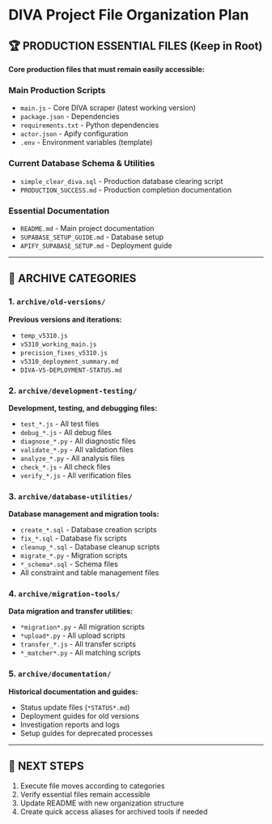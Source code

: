 # DIVA Project File Organization Plan

## 🏆 PRODUCTION ESSENTIAL FILES (Keep in Root)
**Core production files that must remain easily accessible:**

### Main Production Scripts
- `main.js` - Core DIVA scraper (latest working version)
- `package.json` - Dependencies
- `requirements.txt` - Python dependencies
- `actor.json` - Apify configuration
- `.env` - Environment variables (template)

### Current Database Schema & Utilities
- `simple_clear_diva.sql` - Production database clearing script
- `PRODUCTION_SUCCESS.md` - Production completion documentation

### Essential Documentation
- `README.md` - Main project documentation
- `SUPABASE_SETUP_GUIDE.md` - Database setup
- `APIFY_SUPABASE_SETUP.md` - Deployment guide

---

## 📁 ARCHIVE CATEGORIES

### 1. `archive/old-versions/`
**Previous versions and iterations:**
- `temp_v5310.js`
- `v5310_working_main.js` 
- `precision_fixes_v5310.js`
- `v5310_deployment_summary.md`
- `DIVA-V5-DEPLOYMENT-STATUS.md`

### 2. `archive/development-testing/`
**Development, testing, and debugging files:**
- `test_*.js` - All test files
- `debug_*.js` - All debug files  
- `diagnose_*.py` - All diagnostic files
- `validate_*.py` - All validation files
- `analyze_*.py` - All analysis files
- `check_*.js` - All check files
- `verify_*.js` - All verification files

### 3. `archive/database-utilities/`
**Database management and migration tools:**
- `create_*.sql` - Database creation scripts
- `fix_*.sql` - Database fix scripts
- `cleanup_*.sql` - Database cleanup scripts
- `migrate_*.py` - Migration scripts
- `*_schema*.sql` - Schema files
- All constraint and table management files

### 4. `archive/migration-tools/`
**Data migration and transfer utilities:**
- `*migration*.py` - All migration scripts
- `*upload*.py` - All upload scripts  
- `transfer_*.js` - All transfer scripts
- `*_matcher*.py` - All matching scripts

### 5. `archive/documentation/`
**Historical documentation and guides:**
- Status update files (`*STATUS*.md`)
- Deployment guides for old versions
- Investigation reports and logs
- Setup guides for deprecated processes

---

## 🎯 NEXT STEPS
1. Execute file moves according to categories
2. Verify essential files remain accessible
3. Update README with new organization structure
4. Create quick access aliases for archived tools if needed 